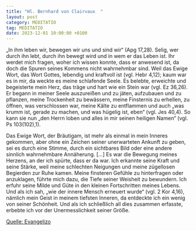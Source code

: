 ```yaml
---
title: "Hl. Bernhard von Clairvaux  "
layout: post
category: MEDITATIO
tag: MEDITATIO
date: 2023-12-01 10:00:00 +0100
---
```

„In ihm leben wir, bewegen wir uns und sind wir“ (Apg 17,28). Selig, wer durch ihn lebt, durch ihn bewegt wird und in wem er das Leben ist. Ihr werdet mich fragen, woher ich wissen konnte, dass er anwesend ist, da doch die Spuren seines Kommens nicht wahrnehmbar sind. Weil das Ewige Wort, das Wort Gottes, lebendig und kraftvoll ist (vgl.<!--more--> Hebr 4,12); kaum war es in mir, da weckte es meine schlafende Seele. Es belebte, erweichte und begeisterte mein Herz, das träge und hart wie ein Stein war (vgl. Ez 36,26). Er begann in meiner Seele auszureißen und zu jäten, aufzubauen und zu pflanzen, meine Trockenheit zu bewässern, meine Finsternis zu erhellen, zu öffnen, was verschlossen war, meine Kälte zu entflammen und auch „was krumm ist, gerade zu machen, und was hügelig ist, eben“ (vgl. Jes 40,4). So kann sie nun „den Herrn loben und alles in mir seinen heiligen Namen“ (vgl. Ps 103(102),1). 

Das Ewige Wort, der Bräutigam, ist mehr als einmal in mein Inneres gekommen, aber ohne ein Zeichen seiner unerwarteten Ankunft zu geben, sei es durch eine Stimme, durch ein sichtbares Bild oder eine andere sinnlich wahrnehmbare Annäherung. […] Es war die Bewegung meines Herzens, an der ich spürte, dass er da war. Ich erkannte seine Kraft und seine Stärke, weil meine schlechten Neigungen und meine zügellosen Begierden zur Ruhe kamen. Meine finsteren Gefühle zu hinterfragen oder anzuklagen, führte mich dazu, die Tiefe seiner Weisheit zu bewundern. Ich erfuhr seine Milde und Güte in den kleinen Fortschritten meines Lebens. Und als ich sah, „wie der innere Mensch erneuert wurde“ (vgl. 2 Kor 4,16), nämlich mein Geist in meinem tiefsten Inneren, da entdeckte ich ein wenig von seiner Schönheit. Und als ich schließlich all dies zusammen erfasste, erbebte ich vor der Unermesslichkeit seiner Größe.


[Quelle: Evangelizo](https://evangeliumtagfuertag.org/DE/gospel)
